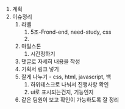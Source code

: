 1. 계획
2. 이슈정리
   1. 라벨
      1. 5조-Frond-end, need-study, css
      2. 
   2. 마일스톤
      1. 시간정하기
   3. 댓글로 자세히 내용을 작성
   4. 기획서 링크 넣기
   5. 잘게 나누기 - css, html, javascript, 백
      1. 하위테스크로 나눠서 진행사항 확인
      2. ui로 표시되는건지, 기능인지
   6. 같은 팀원이 보고 확인이 가능하도록 잘 정리

